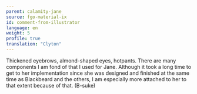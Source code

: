 ```yaml
---
parent: calamity-jane
source: fgo-material-ix
id: comment-from-illustrator
language: en
weight: 5
profile: true
translation: "Clyton"
---
```


Thickened eyebrows, almond-shaped eyes, hotpants. There are many components I am fond of that I used for Jane. Although it took a long time to get to her implementation since she was designed and finished at the same time as Blackbeard and the others, I am especially more attached to her to that extent because of that. (B-suke)
